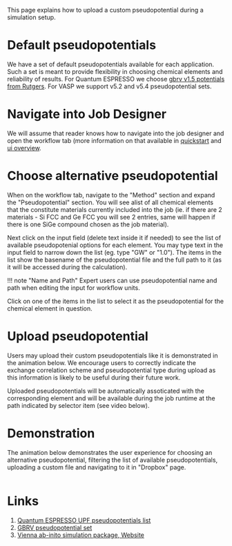 This page explains how to upload a custom pseudopotential during a simulation setup.

# Default pseudopotentials

We have a set of default pseudopotentials available for each application. Such a set is meant to provide flexibility in choosing chemical elements and reliability of results. For Quantum ESPRESSO we choose [gbrv v1.5 potentials from Rutgers](#links). For VASP we support v5.2 and v5.4 pseudopotential sets.

# Navigate into Job Designer

We will assume that reader knows how to navigate into the job designer and open the workflow tab (more information on that available in [quickstart](../../getting-started/run-first-simulation.md) and [ui overview](../../ui/overview.md).

# Choose alternative pseudopotential

When on the workflow tab, navigate to the "Method" section and expand the "Pseudopotential" section. You will see alist of all chemical elements that the constitute materials currently included into the job (ie. if there are 2 materials - Si FCC and Ge FCC you will see 2 entries, same will happen if there is one SiGe compound chosen as the job material).

Next click on the input field (delete text inside it if needed) to see the list of available pseudopotenial options for each element. You may type text in the input field to narrow down the list (eg. type "GW" or "1.0"). The items in the list show the basename of the pseudopotential file and the full path to it (as it will be accessed during the calculation).

!!! note "Name and Path"
    Expert users can use pseudopotential name and path when editing the input for workflow units.

Click on one of the items in the list to select it as the pseudopotential for the chemical element in question.

# Upload pseudopotential

Users may upload their custom pseudopotentials like it is demonstrated in the animation below. We encourage users to correctly indicate the exchange correlation scheme and pseudopotential type during upload as this information is likely to be useful during their future work.

Uploaded pseudopotentials will be automatically assoticated with the corresponding element and will be available during the job runtime at the path indicated by selector item (see video below).

# Demonstration

The animation below demonstrates the user experience for choosing an alternative pseudopotential, filtering the list of available pseudopotentials, uploading a custom file and navigating to it in "Dropbox" page.

<img data-gifffer="/images/tutorials/pseudo-upload-view-in-dropbox.gif"/>

# Links

1. [Quantum ESPRESSO UPF pseudopotentials list](http://www.quantum-espresso.org/pseudopotentials/)
1. [GBRV pseudopotential set](https://www.physics.rutgers.edu/gbrv/)
1. [Vienna ab-inito simulation package, Website](https://www.vasp.at/)
